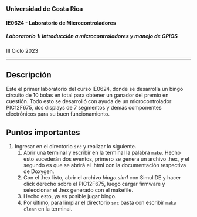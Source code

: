 ### Universidad de Costa Rica
#### IE0624 - Laboratorio de Microcontroladores
##### Laboratorio 1: Introducción a microcontroladores y manejo de GPIOS

III Ciclo 2023

---
## Descripción
Este el primer laboratorio del curso IE0624, donde se desarrolla un bingo circuito de 10 bolas en total para obtener un ganador del premio en cuestión. Todo esto se desarrolló con ayuda de un microcontrolador PIC12F675, dos displays de 7 segmentos y demás componentes electrónicos para su buen funcionamiento.
## Puntos importantes
1. Ingresar en el directorio `src` y realizar lo siguiente.
   1. Abrir una terminal y escribir en la terminal la palabra `make`. Hecho esto sucederán dos eventos, primero se genera un archivo .hex, y el segundo es que se abrirá el .html con la documentación respectiva de Doxygen.
   2. Con el .hex listo, abrir el archivo *bingo.sim1* con SimulIDE y hacer click derecho sobre el PIC12F675, luego cargar firmware y seleccionar el .hex generado con el makefile.
   3. Hecho esto, ya es posible jugar bingo.
   4. Por último, para limpiar el directorio `src` basta con escribir `make clean` en la terminal.
